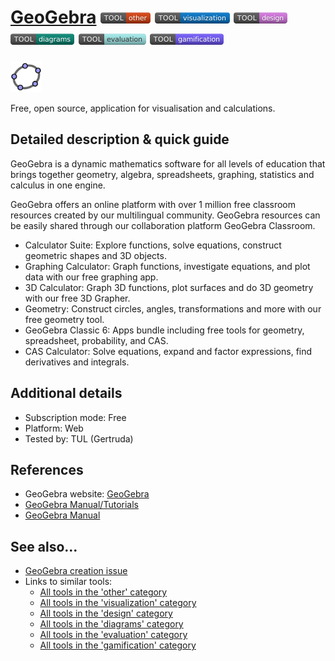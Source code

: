 # [GeoGebra](https://www.geogebra.org/)  [<img src="images/other.png" align="bottom">](https://github.com/e-CLOSE/Toolbox/issues?q=label%3A01_TOOL+label%3Aother) [<img src="images/visualization.png" align="bottom">](https://github.com/e-CLOSE/Toolbox/issues?q=label%3A01_TOOL+label%3Avisualization) [<img src="images/design.png" align="bottom">](https://github.com/e-CLOSE/Toolbox/issues?q=label%3A01_TOOL+label%3Adesign) [<img src="images/diagrams.png" align="bottom">](https://github.com/e-CLOSE/Toolbox/issues?q=label%3A01_TOOL+label%3Adiagrams) [<img src="images/evaluation.png" align="bottom">](https://github.com/e-CLOSE/Toolbox/issues?q=label%3A01_TOOL+label%3Aevaluation) [<img src="images/gamification.png" align="bottom">](https://github.com/e-CLOSE/Toolbox/issues?q=label%3A01_TOOL+label%3Agamification)

[<img src="images/geogebra.png" align="bottom" height="50" alt="geogebra Logo">](https://www.geogebra.org/)

Free, open source, application for visualisation and calculations.


## Detailed description & quick guide

GeoGebra is a dynamic mathematics software for all levels of education that brings together geometry, algebra, spreadsheets, graphing, statistics and calculus in one engine. 

GeoGebra offers an online platform with over 1 million free classroom resources created by our multilingual community.
GeoGebra resources can be easily shared through our collaboration platform GeoGebra Classroom.

- Calculator Suite: Explore functions, solve equations, construct geometric shapes and 3D objects.
- Graphing Calculator: Graph functions, investigate equations, and plot data with our free graphing app.
- 3D Calculator: Graph 3D functions, plot surfaces and do 3D geometry with our free 3D Grapher.
- Geometry: Construct circles, angles, transformations and more with our free geometry tool.
- GeoGebra Classic 6: Apps bundle including free tools for geometry, spreadsheet, probability, and CAS.
- CAS Calculator: Solve equations, expand and factor expressions, find derivatives and integrals.



## Additional details

- Subscription mode: Free
- Platform: Web
- Tested by: TUL (Gertruda)

## References

- GeoGebra website: [GeoGebra](https://www.geogebra.org/)
- [GeoGebra Manual/Tutorials](https://wiki.geogebra.org/?do=lastcomments)
- [GeoGebra Manual](https://wiki.geogebra.org/en/Manual)


## See also...

- [GeoGebra creation issue](https://github.com/e-CLOSE/Toolbox/issues/118)
- Links to similar tools:
  - [All tools in the 'other' category](https://github.com/e-CLOSE/Toolbox/issues?q=label%3A01_TOOL+label%3Aother)
  - [All tools in the 'visualization' category](https://github.com/e-CLOSE/Toolbox/issues?q=label%3A01_TOOL+label%3Avisualization)
  - [All tools in the 'design' category](https://github.com/e-CLOSE/Toolbox/issues?q=label%3A01_TOOL+label%3Adesign)
  - [All tools in the 'diagrams' category](https://github.com/e-CLOSE/Toolbox/issues?q=label%3A01_TOOL+label%3Adiagrams)
  - [All tools in the 'evaluation' category](https://github.com/e-CLOSE/Toolbox/issues?q=label%3A01_TOOL+label%3Aevaluation)
  - [All tools in the 'gamification' category](https://github.com/e-CLOSE/Toolbox/issues?q=label%3A01_TOOL+label%3Agamification)
